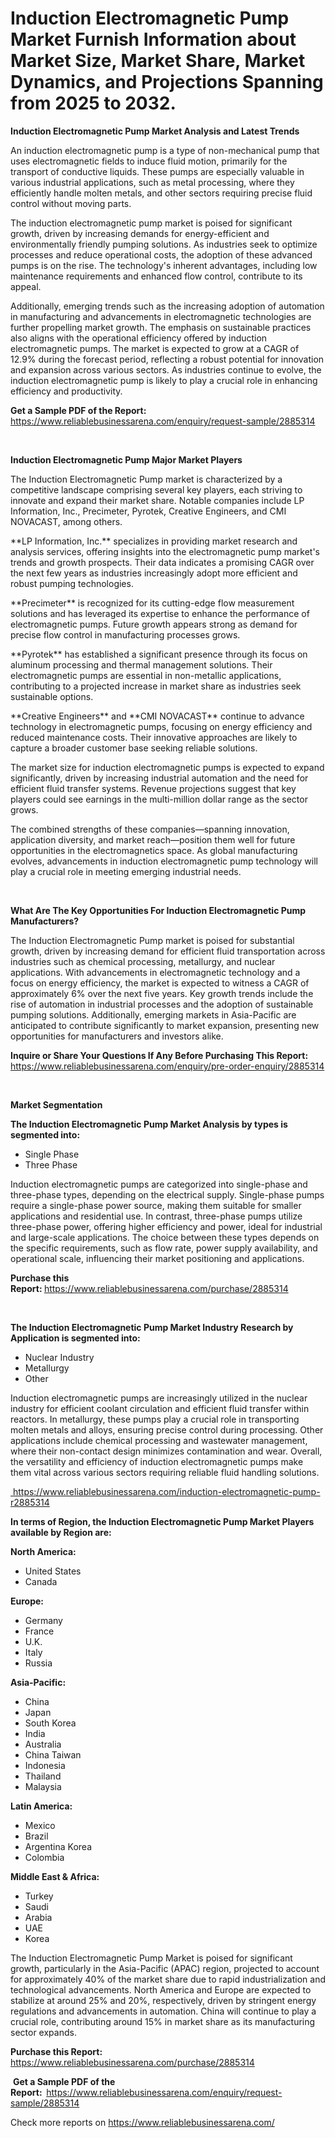 <p><h1>Induction Electromagnetic Pump Market Furnish Information about Market Size, Market Share, Market Dynamics, and Projections Spanning from 2025 to 2032.</h1></p><p><strong>Induction Electromagnetic Pump Market Analysis and Latest Trends</strong></p>
<p><p>An induction electromagnetic pump is a type of non-mechanical pump that uses electromagnetic fields to induce fluid motion, primarily for the transport of conductive liquids. These pumps are especially valuable in various industrial applications, such as metal processing, where they efficiently handle molten metals, and other sectors requiring precise fluid control without moving parts.</p><p>The induction electromagnetic pump market is poised for significant growth, driven by increasing demands for energy-efficient and environmentally friendly pumping solutions. As industries seek to optimize processes and reduce operational costs, the adoption of these advanced pumps is on the rise. The technology's inherent advantages, including low maintenance requirements and enhanced flow control, contribute to its appeal.</p><p>Additionally, emerging trends such as the increasing adoption of automation in manufacturing and advancements in electromagnetic technologies are further propelling market growth. The emphasis on sustainable practices also aligns with the operational efficiency offered by induction electromagnetic pumps. The market is expected to grow at a CAGR of 12.9% during the forecast period, reflecting a robust potential for innovation and expansion across various sectors. As industries continue to evolve, the induction electromagnetic pump is likely to play a crucial role in enhancing efficiency and productivity.</p></p>
<p><strong>Get a Sample PDF of the Report:&nbsp;</strong> <a href="https://www.reliablebusinessarena.com/enquiry/request-sample/2885314?utm_campaign=2175&utm_medium=2&utm_source=Github&utm_content=ia&utm_term=13032025&utm_id=induction-electromagnetic-pump">https://www.reliablebusinessarena.com/enquiry/request-sample/2885314</a></p>
<p>&nbsp;</p>
<p><strong>Induction Electromagnetic Pump Major Market Players</strong></p>
<p><p>The Induction Electromagnetic Pump market is characterized by a competitive landscape comprising several key players, each striving to innovate and expand their market share. Notable companies include LP Information, Inc., Precimeter, Pyrotek, Creative Engineers, and CMI NOVACAST, among others.</p><p>**LP Information, Inc.** specializes in providing market research and analysis services, offering insights into the electromagnetic pump market's trends and growth prospects. Their data indicates a promising CAGR over the next few years as industries increasingly adopt more efficient and robust pumping technologies.</p><p>**Precimeter** is recognized for its cutting-edge flow measurement solutions and has leveraged its expertise to enhance the performance of electromagnetic pumps. Future growth appears strong as demand for precise flow control in manufacturing processes grows.</p><p>**Pyrotek** has established a significant presence through its focus on aluminum processing and thermal management solutions. Their electromagnetic pumps are essential in non-metallic applications, contributing to a projected increase in market share as industries seek sustainable options.</p><p>**Creative Engineers** and **CMI NOVACAST** continue to advance technology in electromagnetic pumps, focusing on energy efficiency and reduced maintenance costs. Their innovative approaches are likely to capture a broader customer base seeking reliable solutions.</p><p>The market size for induction electromagnetic pumps is expected to expand significantly, driven by increasing industrial automation and the need for efficient fluid transfer systems. Revenue projections suggest that key players could see earnings in the multi-million dollar range as the sector grows.</p><p>The combined strengths of these companies—spanning innovation, application diversity, and market reach—position them well for future opportunities in the electromagnetics space. As global manufacturing evolves, advancements in induction electromagnetic pump technology will play a crucial role in meeting emerging industrial needs.</p></p>
<p>&nbsp;</p>
<p><strong>What Are The Key Opportunities For Induction Electromagnetic Pump Manufacturers?</strong></p>
<p><p>The Induction Electromagnetic Pump market is poised for substantial growth, driven by increasing demand for efficient fluid transportation across industries such as chemical processing, metallurgy, and nuclear applications. With advancements in electromagnetic technology and a focus on energy efficiency, the market is expected to witness a CAGR of approximately 6% over the next five years. Key growth trends include the rise of automation in industrial processes and the adoption of sustainable pumping solutions. Additionally, emerging markets in Asia-Pacific are anticipated to contribute significantly to market expansion, presenting new opportunities for manufacturers and investors alike.</p></p>
<p><strong>Inquire or Share Your Questions If Any Before Purchasing This Report:</strong> <a href="https://www.reliablebusinessarena.com/enquiry/pre-order-enquiry/2885314?utm_campaign=2175&utm_medium=2&utm_source=Github&utm_content=ia&utm_term=13032025&utm_id=induction-electromagnetic-pump">https://www.reliablebusinessarena.com/enquiry/pre-order-enquiry/2885314</a></p>
<p>&nbsp;</p>
<p><strong>Market Segmentation</strong></p>
<p><strong>The Induction Electromagnetic Pump Market Analysis by types is segmented into:</strong></p>
<p><ul><li>Single Phase</li><li>Three Phase</li></ul></p>
<p><p>Induction electromagnetic pumps are categorized into single-phase and three-phase types, depending on the electrical supply. Single-phase pumps require a single-phase power source, making them suitable for smaller applications and residential use. In contrast, three-phase pumps utilize three-phase power, offering higher efficiency and power, ideal for industrial and large-scale applications. The choice between these types depends on the specific requirements, such as flow rate, power supply availability, and operational scale, influencing their market positioning and applications.</p></p>
<p><strong>Purchase this Report:&nbsp;</strong><a href="https://www.reliablebusinessarena.com/purchase/2885314?utm_campaign=2175&utm_medium=2&utm_source=Github&utm_content=ia&utm_term=13032025&utm_id=induction-electromagnetic-pump">https://www.reliablebusinessarena.com/purchase/2885314</a></p>
<p>&nbsp;</p>
<p><strong>The Induction Electromagnetic Pump Market Industry Research by Application is segmented into:</strong></p>
<p><ul><li>Nuclear Industry</li><li>Metallurgy</li><li>Other</li></ul></p>
<p><p>Induction electromagnetic pumps are increasingly utilized in the nuclear industry for efficient coolant circulation and efficient fluid transfer within reactors. In metallurgy, these pumps play a crucial role in transporting molten metals and alloys, ensuring precise control during processing. Other applications include chemical processing and wastewater management, where their non-contact design minimizes contamination and wear. Overall, the versatility and efficiency of induction electromagnetic pumps make them vital across various sectors requiring reliable fluid handling solutions.</p></p>
<p><a href="https://www.reliablebusinessarena.com/induction-electromagnetic-pump-r2885314?utm_campaign=2175&utm_medium=2&utm_source=Github&utm_content=ia&utm_term=13032025&utm_id=induction-electromagnetic-pump">&nbsp;https://www.reliablebusinessarena.com/induction-electromagnetic-pump-r2885314</a></p>
<p><strong>In terms of Region, the Induction Electromagnetic Pump Market Players available by Region are:</strong></p>
<p>
    <p> <strong> North America: </strong>
        <ul>
            <li>United States</li>
            <li>Canada</li>
        </ul>
        </p> 
    <p> <strong> Europe: </strong>
        <ul>
            <li>Germany</li>
            <li>France</li>
            <li>U.K.</li>
            <li>Italy</li>
            <li>Russia</li>
        </ul>
        </p> 
    <p> <strong> Asia-Pacific: </strong>
        <ul>
            <li>China</li>
            <li>Japan</li>
            <li>South Korea</li>
            <li>India</li>
            <li>Australia</li>
            <li>China Taiwan</li>
            <li>Indonesia</li>
            <li>Thailand</li>
            <li>Malaysia</li>
        </ul>
        </p> 
    <p> <strong> Latin America: </strong>
        <ul>
            <li>Mexico</li>
            <li>Brazil</li>
            <li>Argentina Korea</li>
            <li>Colombia</li>
        </ul>
        </p> 
    <p> <strong> Middle East & Africa: </strong>
        <ul>
            <li>Turkey</li>
            <li>Saudi</li>
            <li>Arabia</li>
            <li>UAE</li>
            <li>Korea</li>
        </ul>
    </p>
    </p>
<p><p>The Induction Electromagnetic Pump Market is poised for significant growth, particularly in the Asia-Pacific (APAC) region, projected to account for approximately 40% of the market share due to rapid industrialization and technological advancements. North America and Europe are expected to stabilize at around 25% and 20%, respectively, driven by stringent energy regulations and advancements in automation. China will continue to play a crucial role, contributing around 15% in market share as its manufacturing sector expands.</p></p>
<p><strong>Purchase this Report: </strong><a href="https://www.reliablebusinessarena.com/purchase/2885314?utm_campaign=2175&utm_medium=2&utm_source=Github&utm_content=ia&utm_term=13032025&utm_id=induction-electromagnetic-pump">https://www.reliablebusinessarena.com/purchase/2885314</a></p>
<p>&nbsp;<strong>Get a Sample PDF of the Report:&nbsp;&nbsp;</strong><a href="https://www.reliablebusinessarena.com/enquiry/request-sample/2885314?utm_campaign=2175&utm_medium=2&utm_source=Github&utm_content=ia&utm_term=13032025&utm_id=induction-electromagnetic-pump">https://www.reliablebusinessarena.com/enquiry/request-sample/2885314</a></p>
<p><strong></strong></p>
<p>Check more reports on <a href="https://www.reliablebusinessarena.com/?utm_campaign=2175&utm_medium=2&utm_source=Github&utm_content=ia&utm_term=13032025&utm_id=induction-electromagnetic-pump">https://www.reliablebusinessarena.com/</a></p>